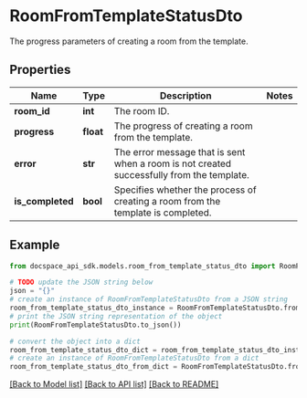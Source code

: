 # RoomFromTemplateStatusDto
The progress parameters of creating a room from the template.

## Properties

Name | Type | Description | Notes
------------ | ------------- | ------------- | -------------
**room_id** | **int** | The room ID. | 
**progress** | **float** | The progress of creating a room from the template. | 
**error** | **str** | The error message that is sent when a room is not created successfully from the template. | 
**is_completed** | **bool** | Specifies whether the process of creating a room from the template is completed. | 

## Example

```python
from docspace_api_sdk.models.room_from_template_status_dto import RoomFromTemplateStatusDto

# TODO update the JSON string below
json = "{}"
# create an instance of RoomFromTemplateStatusDto from a JSON string
room_from_template_status_dto_instance = RoomFromTemplateStatusDto.from_json(json)
# print the JSON string representation of the object
print(RoomFromTemplateStatusDto.to_json())

# convert the object into a dict
room_from_template_status_dto_dict = room_from_template_status_dto_instance.to_dict()
# create an instance of RoomFromTemplateStatusDto from a dict
room_from_template_status_dto_from_dict = RoomFromTemplateStatusDto.from_dict(room_from_template_status_dto_dict)
```
[[Back to Model list]](../README.md#documentation-for-models) [[Back to API list]](../README.md#documentation-for-api-endpoints) [[Back to README]](../README.md)


